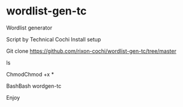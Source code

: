 # wordlist-gen-tc
Wordlist generator

Script by Technical Cochi
Install setup

Git clone https://github.com/rixon-cochi/wordlist-gen-tc/tree/master

ls

ChmodChmod +x *

BashBash wordgen-tc

Enjoy
